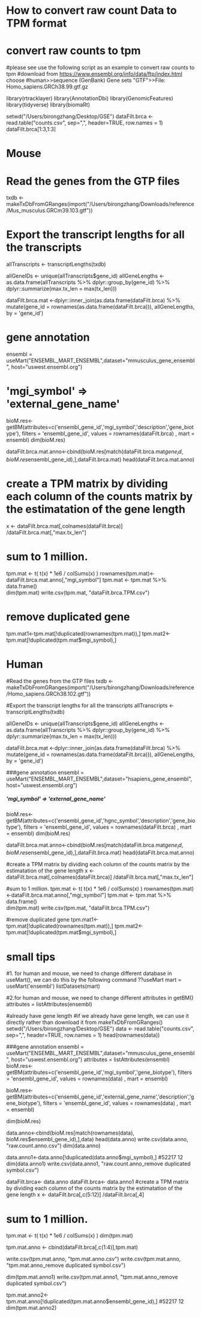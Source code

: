 # How to convert raw count Data to TPM format

# convert raw counts to tpm
#please see use the following script as an example to convert raw counts to tpm
#download from https://www.ensembl.org/info/data/ftp/index.html choose 
#human>>sequence (GenBank)	Gene sets "GTF">>File: Homo_sapiens.GRCh38.99.gtf.gz

library(rtracklayer)
library(AnnotationDbi)
library(GenomicFeatures)
library(tidyverse)
library(biomaRt)

setwd("/Users/birongzhang/Desktop/GSE")
dataFilt.brca <- read.table("counts.csv", sep=",", header=TRUE, row.names = 1)
dataFilt.brca[1:3,1:3]


# Mouse
# Read the genes from the GTP files
txdb <-makeTxDbFromGRanges(import("/Users/birongzhang/Downloads/reference/Mus_musculus.GRCm39.103.gtf"))

# Export the transcript lengths for all the transcripts
allTranscripts <- transcriptLengths(txdb)

allGeneIDs <- unique(allTranscripts$gene_id)
allGeneLengths <- as.data.frame(allTranscripts %>%
                                  dplyr::group_by(gene_id) %>%
                                  dplyr::summarize(max.tx_len = max(tx_len)))

dataFilt.brca.mat <-dplyr::inner_join(as.data.frame(dataFilt.brca) %>%
                                      mutate(gene_id = rownames(as.data.frame(dataFilt.brca))),
                                      allGeneLengths,
                                      by = 'gene_id')

# gene annotation
ensembl = useMart("ENSEMBL_MART_ENSEMBL",dataset="mmusculus_gene_ensembl", host="uswest.ensembl.org")

# 'mgi_symbol' => 'external_gene_name'
bioM.res<-getBM(attributes=c('ensembl_gene_id','mgi_symbol','description','gene_biotype'), 
                filters = 'ensembl_gene_id', values = rownames(dataFilt.brca) , mart = ensembl)
dim(bioM.res) 

dataFilt.brca.mat.anno<-cbind(bioM.res[match(dataFilt.brca.mat$gene_id, bioM.res$ensembl_gene_id),],dataFilt.brca.mat)
head(dataFilt.brca.mat.anno)

# create a TPM matrix by dividing each column of the counts matrix by the estimatation of the gene length 
x <- dataFilt.brca.mat[,colnames(dataFilt.brca)] /dataFilt.brca.mat[,"max.tx_len"]

# sum to 1 million.
tpm.mat <- t( t(x) * 1e6 / colSums(x) )
rownames(tpm.mat)<-dataFilt.brca.mat.anno[,"mgi_symbol"]
tpm.mat <- tpm.mat %>% data.frame()  
dim(tpm.mat)
write.csv(tpm.mat, "dataFilt.brca.TPM.csv")

# remove duplicated gene
tpm.mat1<-tpm.mat[!duplicated(rownames(tpm.mat)),] 
tpm.mat2<-tpm.mat[!duplicated(tpm.mat$mgi_symbol),] 



# Human
#Read the genes from the GTP files
txdb <-makeTxDbFromGRanges(import("/Users/birongzhang/Downloads/reference/Homo_sapiens.GRCh38.102.gtf"))

#Export the transcript lengths for all the transcripts
allTranscripts <- transcriptLengths(txdb)

allGeneIDs <- unique(allTranscripts$gene_id)
allGeneLengths <- as.data.frame(allTranscripts %>%
                                  dplyr::group_by(gene_id) %>%
                                  dplyr::summarize(max.tx_len = max(tx_len)))

dataFilt.brca.mat <-dplyr::inner_join(as.data.frame(dataFilt.brca) %>%
                                      mutate(gene_id = rownames(as.data.frame(dataFilt.brca))),
                                      allGeneLengths,
                                      by = 'gene_id')

###gene annotation
ensembl = useMart("ENSEMBL_MART_ENSEMBL",dataset="hsapiens_gene_ensembl", host="uswest.ensembl.org")

##### 'mgi_symbol' => 'external_gene_name'
bioM.res<-getBM(attributes=c('ensembl_gene_id','hgnc_symbol','description','gene_biotype'), 
                filters = 'ensembl_gene_id', values = rownames(dataFilt.brca) , mart = ensembl)
dim(bioM.res) 

dataFilt.brca.mat.anno<-cbind(bioM.res[match(dataFilt.brca.mat$gene_id, bioM.res$ensembl_gene_id),],dataFilt.brca.mat)
head(dataFilt.brca.mat.anno)

#create a TPM matrix by dividing each column of the counts matrix by the estimatation of the gene length 
x <- dataFilt.brca.mat[,colnames(dataFilt.brca)] /dataFilt.brca.mat[,"max.tx_len"]

#sum to 1 million.
tpm.mat <- t( t(x) * 1e6 / colSums(x) )
rownames(tpm.mat)<-dataFilt.brca.mat.anno[,"mgi_symbol"]
tpm.mat <- tpm.mat %>% data.frame()  
dim(tpm.mat)
write.csv(tpm.mat, "dataFilt.brca.TPM.csv")

#remove duplicated gene
tpm.mat1<-tpm.mat[!duplicated(rownames(tpm.mat)),] 
tpm.mat2<-tpm.mat[!duplicated(tpm.mat$mgi_symbol),] 


# small tips
#1. for human and mouse, we need to change different database in useMart(), we can do this by the following command
??useMart
mart = useMart('ensembl')
listDatasets(mart)


#2.for human and mouse, we need to change different attributes in getBM()
attributes = listAttributes(ensembl)



#already have gene length
#if we already have gene length, we can use it directly rather than download it from makeTxDbFromGRanges()
setwd("/Users/birongzhang/Desktop/GSE")
data <- read.table("counts.csv", sep=",", header=TRUE, row.names = 1)
head(rownames(data))

###gene annotation
ensembl = useMart("ENSEMBL_MART_ENSEMBL",dataset="mmusculus_gene_ensembl", host="uswest.ensembl.org")
attributes = listAttributes(ensembl)
bioM.res<-getBM(attributes=c('ensembl_gene_id','mgi_symbol','gene_biotype'), 
                filters = 'ensembl_gene_id', values = rownames(data) , mart = ensembl)

bioM.res<-getBM(attributes=c('ensembl_gene_id','external_gene_name','description','gene_biotype'), 
                filters = 'ensembl_gene_id', values = rownames(data) , mart = ensembl)

dim(bioM.res) 

data.anno<-cbind(bioM.res[match(rownames(data), bioM.res$ensembl_gene_id),],data)
head(data.anno)
write.csv(data.anno, "raw.count.anno.csv")
dim(data.anno)

data.anno1<-data.anno[!duplicated(data.anno$mgi_symbol),] #52217 12
dim(data.anno1)
write.csv(data.anno1, "raw.count.anno_remove duplicated symbol.csv")

dataFilt.brca<- data.anno
dataFilt.brca<- data.anno1
#create a TPM matrix by dividing each column of the counts matrix by the estimatation of the gene length 
x <- dataFilt.brca[,c(5:12)] /dataFilt.brca[,4] 
# sum to 1 million.
tpm.mat <- t( t(x) * 1e6 / colSums(x) )
dim(tpm.mat)

tpm.mat.anno <- cbind(dataFilt.brca[,c(1:4)],tpm.mat)

write.csv(tpm.mat.anno, "tpm.mat.anno.csv")
write.csv(tpm.mat.anno, "tpm.mat.anno_remove duplicated symbol.csv")


dim(tpm.mat.anno1)
write.csv(tpm.mat.anno1, "tpm.mat.anno_remove duplicated symbol.csv")

tpm.mat.anno2<-tpm.mat.anno[!duplicated(tpm.mat.anno$ensembl_gene_id),] #52217 12
dim(tpm.mat.anno2)
